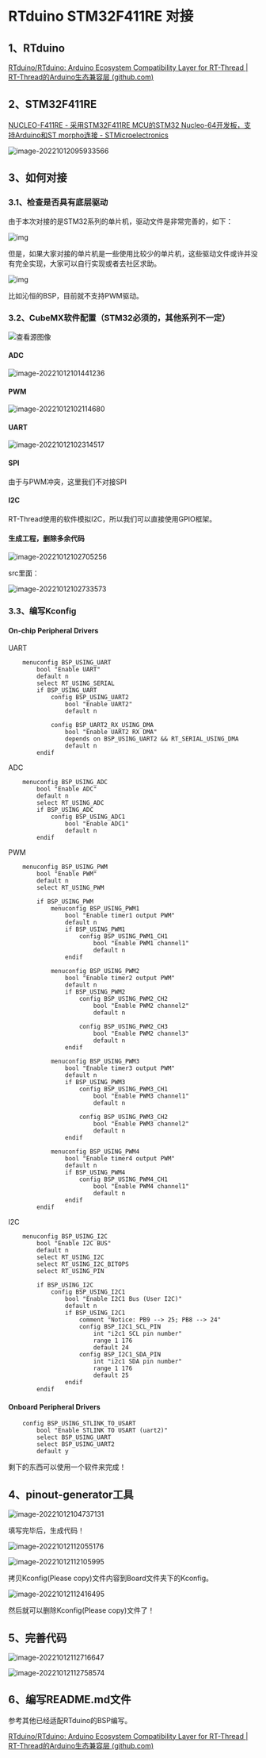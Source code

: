 # RTduino STM32F411RE 对接

## 1、RTduino

[RTduino/RTduino: Arduino Ecosystem Compatibility Layer for RT-Thread | RT-Thread的Arduino生态兼容层 (github.com)](https://github.com/RTduino/RTduino)

## 2、STM32F411RE

[NUCLEO-F411RE - 采用STM32F411RE MCU的STM32 Nucleo-64开发板，支持Arduino和ST morpho连接 - STMicroelectronics](https://www.st.com/zh/evaluation-tools/nucleo-f411re.html)

![image-20221012095933566](C:\Users\94184\AppData\Roaming\Typora\typora-user-images\image-20221012095933566.png)

## 3、如何对接

### 3.1、检查是否具有底层驱动

由于本次对接的是STM32系列的单片机，驱动文件是非常完善的，如下：

![img](https://cdn.nlark.com/yuque/0/2022/png/26762801/1665450641091-de771396-cb18-4782-aa21-bd8f3d609f2a.png)

但是，如果大家对接的单片机是一些使用比较少的单片机，这些驱动文件或许并没有完全实现，大家可以自行实现或者去社区求助。

![img](https://cdn.nlark.com/yuque/0/2022/png/26762801/1665452932423-835c3ba1-8bc9-428e-a084-afb1a16e1845.png)

比如沁恒的BSP，目前就不支持PWM驱动。

### 3.2、CubeMX软件配置（STM32必须的，其他系列不一定）

![查看源图像](https://static.rapidonline.com/catalogueimages/product/75/07/s75-0777p02wl.jpg)

#### ADC

![image-20221012101441236](C:\Users\94184\AppData\Roaming\Typora\typora-user-images\image-20221012101441236.png)

#### PWM

![image-20221012102114680](C:\Users\94184\AppData\Roaming\Typora\typora-user-images\image-20221012102114680.png)

#### UART

![image-20221012102314517](C:\Users\94184\AppData\Roaming\Typora\typora-user-images\image-20221012102314517.png)

#### SPI

由于与PWM冲突，这里我们不对接SPI

#### I2C

RT-Thread使用的软件模拟I2C，所以我们可以直接使用GPIO框架。

#### 生成工程，删除多余代码

![image-20221012102705256](C:\Users\94184\AppData\Roaming\Typora\typora-user-images\image-20221012102705256.png)

src里面：

![image-20221012102733573](C:\Users\94184\AppData\Roaming\Typora\typora-user-images\image-20221012102733573.png)

### 3.3、编写Kconfig

#### On-chip Peripheral Drivers

UART

```shell
    menuconfig BSP_USING_UART
        bool "Enable UART"
        default n
        select RT_USING_SERIAL
        if BSP_USING_UART
            config BSP_USING_UART2
                bool "Enable UART2"
                default n

            config BSP_UART2_RX_USING_DMA
                bool "Enable UART2 RX DMA"
                depends on BSP_USING_UART2 && RT_SERIAL_USING_DMA
                default n
        endif
```

ADC

```shell
	menuconfig BSP_USING_ADC
        bool "Enable ADC"
        default n
        select RT_USING_ADC
        if BSP_USING_ADC
            config BSP_USING_ADC1
                bool "Enable ADC1"
                default n
        endif
```

PWM

```shell
	menuconfig BSP_USING_PWM
        bool "Enable PWM"
        default n
        select RT_USING_PWM

        if BSP_USING_PWM
            menuconfig BSP_USING_PWM1
                bool "Enable timer1 output PWM"
                default n
                if BSP_USING_PWM1
                    config BSP_USING_PWM1_CH1
                        bool "Enable PWM1 channel1"
                        default n
                endif

            menuconfig BSP_USING_PWM2
                bool "Enable timer2 output PWM"
                default n
                if BSP_USING_PWM2
                    config BSP_USING_PWM2_CH2
                        bool "Enable PWM2 channel2"
                        default n

                    config BSP_USING_PWM2_CH3
                        bool "Enable PWM2 channel3"
                        default n
                endif

            menuconfig BSP_USING_PWM3
                bool "Enable timer3 output PWM"
                default n
                if BSP_USING_PWM3
                    config BSP_USING_PWM3_CH1
                        bool "Enable PWM3 channel1"
                        default n

                    config BSP_USING_PWM3_CH2
                        bool "Enable PWM3 channel2"
                        default n
                endif
            
            menuconfig BSP_USING_PWM4
                bool "Enable timer4 output PWM"
                default n
                if BSP_USING_PWM4
                    config BSP_USING_PWM4_CH1
                        bool "Enable PWM4 channel1"
                        default n
                endif
        endif
```

I2C

```shell
	menuconfig BSP_USING_I2C
        bool "Enable I2C BUS"
        default n
        select RT_USING_I2C
        select RT_USING_I2C_BITOPS
        select RT_USING_PIN

        if BSP_USING_I2C
            config BSP_USING_I2C1
                bool "Enable I2C1 Bus (User I2C)"
                default n
                if BSP_USING_I2C1
                    comment "Notice: PB9 --> 25; PB8 --> 24" 
                    config BSP_I2C1_SCL_PIN
                        int "i2c1 SCL pin number"
                        range 1 176
                        default 24
                    config BSP_I2C1_SDA_PIN
                        int "i2c1 SDA pin number"
                        range 1 176
                        default 25
                endif
        endif
```

#### Onboard Peripheral Drivers

```
    config BSP_USING_STLINK_TO_USART
        bool "Enable STLINK TO USART (uart2)"
        select BSP_USING_UART
        select BSP_USING_UART2
        default y
```

剩下的东西可以使用一个软件来完成！

## 4、pinout-generator工具

![image-20221012104737131](C:\Users\94184\AppData\Roaming\Typora\typora-user-images\image-20221012104737131.png)

填写完毕后，生成代码！

![image-20221012112055176](C:\Users\94184\AppData\Roaming\Typora\typora-user-images\image-20221012112055176.png)

![image-20221012112105995](C:\Users\94184\AppData\Roaming\Typora\typora-user-images\image-20221012112105995.png)

拷贝Kconfig(Please copy)文件内容到Board文件夹下的Kconfig。

![image-20221012112416495](C:\Users\94184\AppData\Roaming\Typora\typora-user-images\image-20221012112416495.png)

然后就可以删除Kconfig(Please copy)文件了！

## 5、完善代码

![image-20221012112716647](C:\Users\94184\AppData\Roaming\Typora\typora-user-images\image-20221012112716647.png)

![image-20221012112758574](C:\Users\94184\AppData\Roaming\Typora\typora-user-images\image-20221012112758574.png)

## 6、编写README.md文件

参考其他已经适配RTduino的BSP编写。

[RTduino/RTduino: Arduino Ecosystem Compatibility Layer for RT-Thread | RT-Thread的Arduino生态兼容层 (github.com)](https://github.com/RTduino/RTduino#11-rt-thread-bsps-which-have-supported-rtduino)